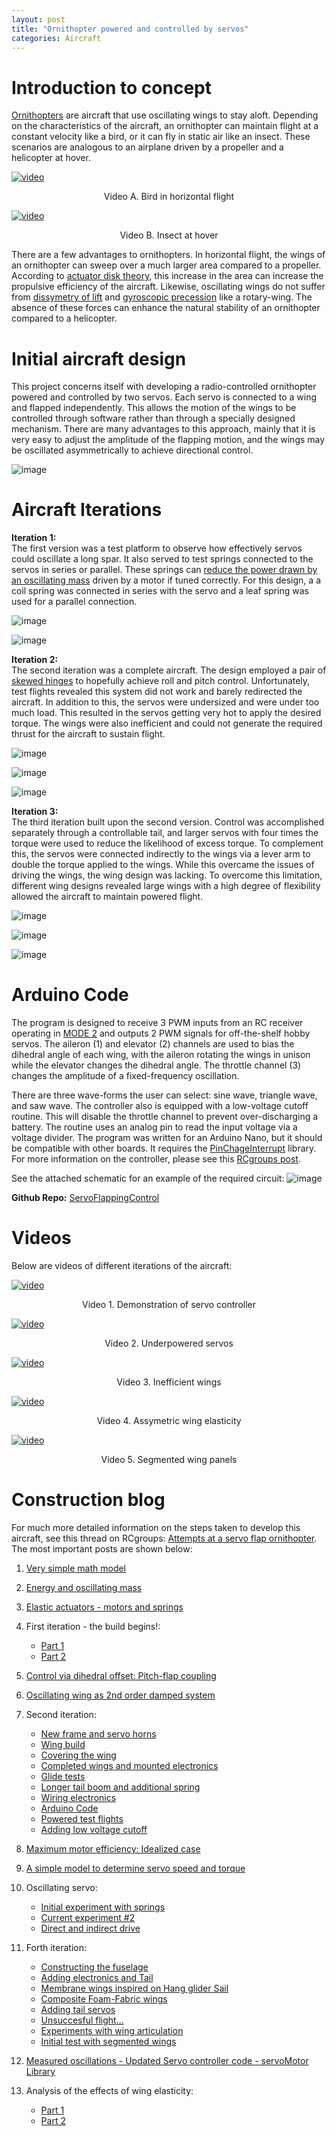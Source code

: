 ```yaml
---
layout: post
title: "Ornithopter powered and controlled by servos"
categories: Aircraft
---
```


# Introduction to concept
[Ornithopters](https://en.wikipedia.org/wiki/Ornithopter) are aircraft that use oscillating wings to stay aloft. Depending on the characteristics of the aircraft, an ornithopter can maintain flight at a constant velocity like a bird, or it can fly in static air like an insect. These scenarios are analogous to an airplane driven by a propeller and a helicopter at hover.

[![video](https://img.youtube.com/vi/f50K68zB4eU/hqdefault.jpg)](https://youtu.be/f50K68zB4eU)  
<p align="center">Video A. Bird in horizontal flight</p>

[![video](https://img.youtube.com/vi/2z9F6pVhR5o/hqdefault.jpg)](https://youtu.be/2z9F6pVhR5o)  
<p align="center">Video B. Insect at hover</p>

There are a few advantages to ornithopters. In horizontal flight, the wings of an ornithopter can sweep over a much larger area compared to a propeller. According to [actuator disk theory](https://web.mit.edu/16.unified/www/FALL/thermodynamics/notes/node86.html), this increase in the area can increase the propulsive efficiency of the aircraft. Likewise, oscillating wings do not suffer from [dissymetry of lift](https://www.copters.com/aero/lift_dissymetry.html) and [gyroscopic precession](http://www.cleonis.nl/physics/phys256/gyroscope_physics.php) like a rotary-wing. The absence of these forces can enhance the natural stability of an ornithopter compared to a helicopter.

# Initial aircraft design
This project concerns itself with developing a radio-controlled ornithopter powered and controlled by two servos. Each servo is connected to a wing and flapped independently. This allows the motion of the wings to be controlled through software rather than through a specially designed mechanism. There are many advantages to this approach, mainly that it is very easy to adjust the amplitude of the flapping motion, and the wings may be oscillated asymmetrically to achieve directional control. 

![image](https://www.researchgate.net/profile/Yanghai-Nan/publication/280948641/figure/fig1/AS:614244433289216@1523458693052/Control-via-flapping-amplitude-offset-modulation.png)  

# Aircraft Iterations

__Iteration 1:__  
The first version was a test platform to observe how effectively servos could oscillate a long spar. It also served to test springs connected to the servos in series or parallel. These springs can [reduce the power drawn by an oscillating mass](https://www.rcgroups.com/forums/showpost.php?p=41117281&postcount=20) driven by a motor if tuned correctly. For this design, a a coil spring was connected in series with the servo and a leaf spring was used for a parallel connection. 

![image](/img/servo_orni/version1-1.jpg)  

![image](/img/servo_orni/version1-2.JPG)  

__Iteration 2:__  
The second iteration was a complete aircraft. The design employed a pair of [skewed hinges](https://www.rcgroups.com/forums/showpost.php?p=41151391&postcount=33) to hopefully achieve roll and pitch control. Unfortunately, test flights revealed this system did not work and barely redirected the aircraft. In addition to this, the servos were undersized and were under too much load. This resulted in the servos getting very hot to apply the desired torque. The wings were also inefficient and could not generate the required thrust for the aircraft to sustain flight. 

![image](/img/servo_orni/version2-1.JPG)  
 
![image](/img/servo_orni/version2-2.jpg)  

![image](/img/servo_orni/version2-3.jpg)  

__Iteration 3:__  
The third iteration built upon the second version. Control was accomplished separately through a controllable tail, and larger servos with four times the torque were used to reduce the likelihood of excess torque. To complement this, the servos were connected indirectly to the wings via a lever arm to double the torque applied to the wings. While this overcame the issues of driving the wings, the wing design was lacking. To overcome this limitation, different wing designs revealed large wings with a high degree of flexibility allowed the aircraft to maintain powered flight. 

![image](https://raw.githubusercontent.com/RCmags/ServoFlappingControl/main/example_pics/servo_body_res.jpg)  

![image](https://raw.githubusercontent.com/RCmags/ServoFlappingControl/main/example_pics/bottom_view_res.JPG)  

![image](https://raw.githubusercontent.com/RCmags/ServoFlappingControl/main/example_pics/flap_motion.gif)  

# Arduino Code
The program is designed to receive 3 PWM inputs from an RC receiver operating in [MODE 2](https://www.rc-airplane-world.com/rc-transmitter-modes.html) and outputs 2 PWM signals for off-the-shelf hobby servos. The aileron (1) and elevator (2) channels are used to bias the dihedral angle of each wing, with the aileron rotating the wings in unison while the elevator changes the dihedral angle. The throttle channel (3) changes the amplitude of a fixed-frequency oscillation. 

There are three wave-forms the user can select: sine wave, triangle wave, and saw wave. The controller also is equipped with a low-voltage cutoff routine. This will disable the throttle channel to prevent over-discharging a battery. The routine uses an analog pin to read the input voltage via a voltage divider. The program was written for an Arduino Nano, but it should be compatible with other boards. 
It requires the [PinChageInterrupt](https://www.arduino.cc/reference/en/libraries/pinchangeinterrupt/) library. For more information on the controller, please see this [RCgroups post](https://www.rcgroups.com/forums/showpost.php?p=41325203&postcount=69).

See the attached schematic for an example of the required circuit:
![image](https://raw.githubusercontent.com/RCmags/ServoFlappingControl/main/ReceiverServoFlap_VoltCutoff.png)

__Github Repo:__ [ServoFlappingControl](https://github.com/RCmags/ServoFlappingControl)

# Videos
Below are videos of different iterations of the aircraft:
  
[![video](https://img.youtube.com/vi/T6NfZD_iuEs/hqdefault.jpg)](https://youtu.be/T6NfZD_iuEs)  
<p align="center">Video 1. Demonstration of servo controller</p>

[![video](https://img.youtube.com/vi/mhs4mhZv6aE/hqdefault.jpg)](https://youtu.be/mhs4mhZv6aE)  
<p align="center">Video 2. Underpowered servos</p>

[![video](https://img.youtube.com/vi/tji2ks2tRWM/hqdefault.jpg)](https://youtu.be/tji2ks2tRWM)
<p align="center">Video 3. Inefficient wings</p>  

[![video](https://img.youtube.com/vi/1Y5dV8BgdM8/hqdefault.jpg)](https://youtu.be/1Y5dV8BgdM8)  
<p align="center">Video 4. Assymetric wing elasticity</p>

[![video](https://img.youtube.com/vi/EZ9vgVurDFM/hqdefault.jpg)](https://youtu.be/EZ9vgVurDFM)  
<p align="center">Video 5. Segmented wing panels</p>

# Construction blog
For much more detailed information on the steps taken to develop this aircraft, see this thread on RCgroups: [Attempts at a servo flap ornithopter](https://www.rcgroups.com/forums/showthread.php?3221699-Attempt(s)-at-a-servo-flap-ornithopter). The most important posts are shown below:

1. [Very simple math model](https://www.rcgroups.com/forums/showpost.php?p=41093927&postcount=10)
2. [Energy and oscillating mass](https://www.rcgroups.com/forums/showpost.php?p=41104533&postcount=14)
3. [Elastic actuators - motors and springs](https://www.rcgroups.com/forums/showpost.php?p=41117281&postcount=20)
4. First iteration - the build begins!: 
	- [Part 1](https://www.rcgroups.com/forums/showpost.php?p=41126441&postcount=24)
	- [Part 2](https://www.rcgroups.com/forums/showpost.php?p=41126441&postcount=25)
5. [Control via dihedral offset: Pitch-flap coupling](https://www.rcgroups.com/forums/showpost.php?p=41151391&postcount=33)
6. [Oscillating wing as 2nd order damped system](https://www.rcgroups.com/forums/showpost.php?p=41164641&postcount=36)
7. Second iteration: 
	- [New frame and servo horns](https://www.rcgroups.com/forums/showpost.php?p=41166873&postcount=37)
	- [Wing build](https://www.rcgroups.com/forums/showpost.php?p=41183483&postcount=40)
	- [Covering the wing](https://www.rcgroups.com/forums/showpost.php?p=41195325&postcount=43)
	- [Completed wings and mounted electronics](https://www.rcgroups.com/forums/showpost.php?p=41229197&postcount=47)
	- [Glide tests](https://www.rcgroups.com/forums/showpost.php?p=41251767&postcount=50)
	- [Longer tail boom and additional spring](https://www.rcgroups.com/forums/showpost.php?p=41257839&postcount=52)
	- [Wiring electronics](https://www.rcgroups.com/forums/showpost.php?p=41264455&postcount=55)
	- [Arduino Code](https://www.rcgroups.com/forums/showpost.php?p=41273735&postcount=57)
	- [Powered test flights](https://www.rcgroups.com/forums/showpost.php?p=41307103&postcount=61) 
	- [Adding low voltage cutoff](https://www.rcgroups.com/forums/showpost.php?p=41325203&postcount=69)
	
8. [Maximum motor efficiency: Idealized case](https://www.rcgroups.com/forums/showpost.php?p=41250929&postcount=49)
9. [A simple model to determine servo speed and torque](https://www.rcgroups.com/forums/showpost.php?p=41350463&postcount=70)
10. Oscillating servo: 
	- [Initial experiment with springs](https://www.rcgroups.com/forums/showpost.php?p=41611419&postcount=106)
	- [Current experiment #2](https://www.rcgroups.com/forums/showpost.php?p=41793219&postcount=114)
	- [Direct and indirect drive](https://www.rcgroups.com/forums/showpost.php?p=42099773&postcount=118)
	
11. Forth iteration:
	- [Constructing the fuselage](https://www.rcgroups.com/forums/showpost.php?p=42335531&postcount=125)
	- [Adding electronics and Tail](https://www.rcgroups.com/forums/showpost.php?p=42352337&postcount=130)
	- [Membrane wings inspired on Hang glider Sail](https://www.rcgroups.com/forums/showpost.php?p=42368071&postcount=136)
	- [Composite Foam-Fabric wings](https://www.rcgroups.com/forums/showpost.php?p=42374421&postcount=141)
	- [Adding tail servos](https://www.rcgroups.com/forums/showpost.php?p=42379981&postcount=144)
	- [Unsuccesful flight...](https://www.rcgroups.com/forums/showpost.php?p=42380089&postcount=145)
	- [Experiments with wing articulation](https://www.rcgroups.com/forums/showpost.php?p=43071065&postcount=159)
	- [Initial test with segmented wings](https://www.rcgroups.com/forums/showpost.php?p=47159375&postcount=188)
	
12. [Measured oscillations - Updated Servo controller code - servoMotor Library](https://www.rcgroups.com/forums/showpost.php?p=43079349&postcount=164)
13. Analysis of the effects of wing elasticity:
	- [Part 1](https://www.rcgroups.com/forums/showpost.php?p=43356729&postcount=172)
	- [Part 2](https://www.rcgroups.com/forums/showpost.php?p=47154289&postcount=185)
	
